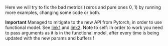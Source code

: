 Here we will try to fix the bad metrics (zeros and pure ones 0, 1) by running more examples, changing some code or both.

**Important**
Managed to mitigate to the new API from Pytorch, in order to use functional model.
See [link1](https://pytorch.org/docs/stable/func.migrating.html#function-transforms) and [link2](https://gist.github.com/zou3519/7769506acc899d83ef1464e28f22e6cf).
Note to self: In order to work you need to pass arguments as it is in the functional model, after every time is being updated with the new params and buffers !